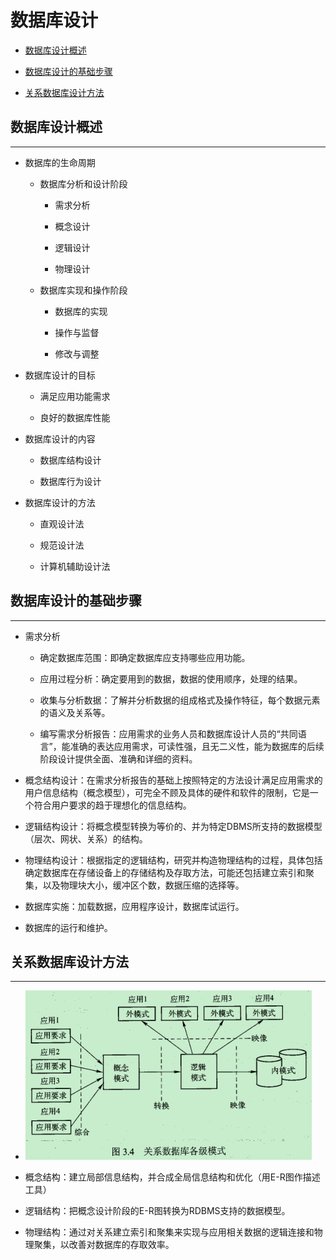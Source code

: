 # 数据库设计

  + [数据库设计概述](#数据库设计概述)

  + [数据库设计的基础步骤](#数据库设计的基础步骤)

  + [关系数据库设计方法](#关系数据库设计方法)

## 数据库设计概述

***

  + 数据库的生命周期

    - 数据库分析和设计阶段

      - 需求分析

      - 概念设计

      - 逻辑设计

      - 物理设计

    - 数据库实现和操作阶段

      - 数据库的实现

      - 操作与监督

      - 修改与调整

  + 数据库设计的目标

    - 满足应用功能需求

    - 良好的数据库性能

  + 数据库设计的内容

    - 数据库结构设计

    - 数据库行为设计

  + 数据库设计的方法

    - 直观设计法

    - 规范设计法

    - 计算机辅助设计法

## 数据库设计的基础步骤

***

  + 需求分析

    - 确定数据库范围：即确定数据库应支持哪些应用功能。

    - 应用过程分析：确定要用到的数据，数据的使用顺序，处理的结果。

    - 收集与分析数据：了解并分析数据的组成格式及操作特征，每个数据元素的语义及关系等。

    - 编写需求分析报告：应用需求的业务人员和数据库设计人员的“共同语言”，能准确的表达应用需求，可读性强，且无二义性，能为数据库的后续阶段设计提供全面、准确和详细的资料。

  + 概念结构设计：在需求分析报告的基础上按照特定的方法设计满足应用需求的用户信息结构（概念模型），可完全不顾及具体的硬件和软件的限制，它是一个符合用户要求的趋于理想化的信息结构。

  + 逻辑结构设计：将概念模型转换为等价的、并为特定DBMS所支持的数据模型（层次、网状、关系）的结构。

  + 物理结构设计：根据指定的逻辑结构，研究并构造物理结构的过程，具体包括确定数据库在存储设备上的存储结构及存取方法，可能还包括建立索引和聚集，以及物理块大小，缓冲区个数，数据压缩的选择等。

  + 数据库实施：加载数据，应用程序设计，数据库试运行。

  + 数据库的运行和维护。

## 关系数据库设计方法

***

  + ![关系数据库各级模式](./resources/relational_database_schema.png)

  + 概念结构：建立局部信息结构，并合成全局信息结构和优化（用E-R图作描述工具）

  + 逻辑结构：把概念设计阶段的E-R图转换为RDBMS支持的数据模型。

  + 物理结构：通过对关系建立索引和聚集来实现与应用相关数据的逻辑连接和物理聚集，以改善对数据库的存取效率。
